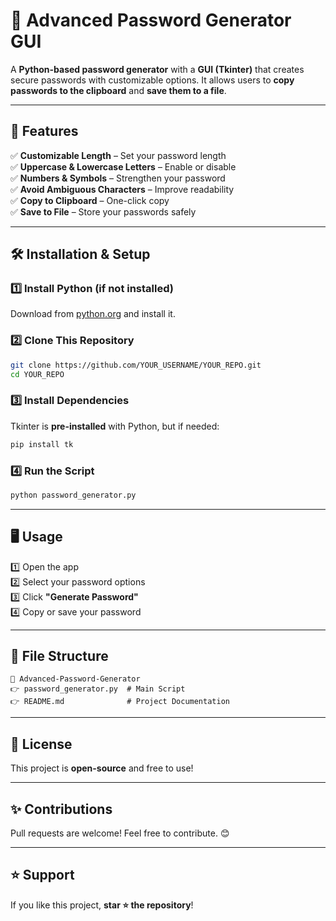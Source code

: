 # 🔐 Advanced Password Generator GUI  

A **Python-based password generator** with a **GUI (Tkinter)** that creates secure passwords with customizable options. It allows users to **copy passwords to the clipboard** and **save them to a file**.

---

## 🚀 Features  
✅ **Customizable Length** – Set your password length  
✅ **Uppercase & Lowercase Letters** – Enable or disable  
✅ **Numbers & Symbols** – Strengthen your password  
✅ **Avoid Ambiguous Characters** – Improve readability  
✅ **Copy to Clipboard** – One-click copy  
✅ **Save to File** – Store your passwords safely  
 
---

## 🛠 Installation & Setup  
### 1️⃣ Install Python (if not installed)  
Download from [python.org](https://www.python.org/downloads/) and install it.  

### 2️⃣ Clone This Repository  
```sh  
git clone https://github.com/YOUR_USERNAME/YOUR_REPO.git  
cd YOUR_REPO  
```

### 3️⃣ Install Dependencies  
Tkinter is **pre-installed** with Python, but if needed:  
```sh  
pip install tk  
```

### 4️⃣ Run the Script  
```sh  
python password_generator.py  
```

---

## 🖥 Usage  
1️⃣ Open the app  
2️⃣ Select your password options  
3️⃣ Click **"Generate Password"**  
4️⃣ Copy or save your password  

---

## 👤 File Structure  
```
💽 Advanced-Password-Generator
👉 password_generator.py  # Main Script
👉 README.md              # Project Documentation
```

---

## 📝 License  
This project is **open-source** and free to use!  

---

## ✨ Contributions  
Pull requests are welcome! Feel free to contribute. 😊  

---

## ⭐ Support  
If you like this project, **star ⭐ the repository**!  


